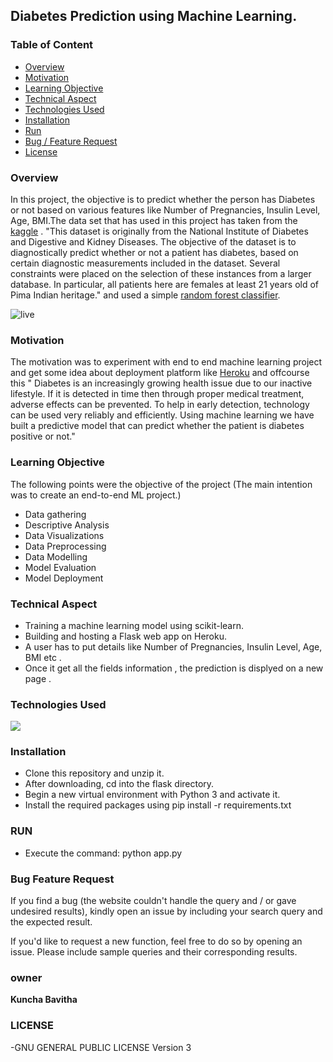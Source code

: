 ## Diabetes Prediction using Machine Learning.


### Table of Content
  * [Overview](#overview)
  * [Motivation](#motivation)
  * [Learning Objective](#Learning-Objective)
  * [Technical Aspect](#technical-aspect)
  * [Technologies Used](#technologies-used)
  * [Installation](#installation)
  * [Run](#run)
  * [Bug / Feature Request](#bug-feature-request)
  * [License](#license)
    


### Overview 
In this project, the objective is to predict whether the person has Diabetes or not based on various features like Number of Pregnancies, Insulin Level, Age, BMI.The data set that has used in this project has taken from the [kaggle](https://www.kaggle.com/) . "This dataset is originally from the National Institute of Diabetes and Digestive and Kidney Diseases. The objective of the dataset is to diagnostically predict whether or not a patient has diabetes, based on certain diagnostic measurements included in the dataset. Several constraints were placed on the selection of these instances from a larger database. In particular, all patients here are females at least 21 years old of Pima Indian heritage." and used a simple [random forest classifier](https://en.wikipedia.org/wiki/Random_forest). 

![live](https://github.com/shsarv/Diabetes-prediction/blob/master/Resource/live1.gif)


### Motivation
The motivation was to experiment  with end to end machine learning project and get some idea about deployment platform like [Heroku]() and offcourse this "
Diabetes is an increasingly growing health issue due to our inactive lifestyle. If it is detected in time then through proper medical treatment, adverse effects can be prevented. To help in early detection, technology can be used very reliably and efficiently. Using machine learning we have built a predictive model that can predict whether the patient is diabetes positive or not." 



### Learning Objective
The following points were the objective of the project (The main intention was to create an end-to-end ML project.)  
- Data gathering 
- Descriptive Analysis 
- Data Visualizations 
- Data Preprocessing 
- Data Modelling 
- Model Evaluation 
- Model Deployment 

### Technical Aspect 

- Training a machine learning model using scikit-learn. 
- Building and hosting a Flask web app on Heroku. 
- A user has to put details like Number of Pregnancies, Insulin Level, Age, BMI etc . 
- Once it get all the fields information , the prediction is displyed on a new page . 
### Technologies Used  
![](https://forthebadge.com/images/badges/made-with-python.svg) 


### Installation 
- Clone this repository and unzip it.
- After downloading, cd into the flask directory.
- Begin a new virtual environment with Python 3 and activate it.
- Install the required packages using pip install -r requirements.txt

### RUN
- Execute the command: python app.py


### Bug Feature Request
If you find a bug (the website couldn't handle the query and / or gave undesired results), kindly open an issue  by including your search query and the expected result.

If you'd like to request a new function, feel free to do so by opening an issue. Please include sample queries and their corresponding results.

### owner
**Kuncha Bavitha**


### LICENSE
-GNU GENERAL PUBLIC LICENSE Version 3



